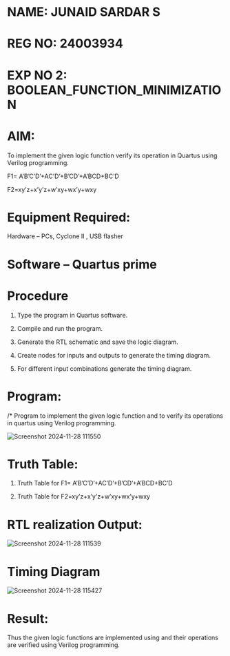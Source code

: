 # NAME: JUNAID SARDAR S
# REG NO: 24003934
# EXP NO 2: BOOLEAN_FUNCTION_MINIMIZATION

# AIM:

To implement the given logic function verify its operation in Quartus using Verilog programming.

F1= A’B’C’D’+AC’D’+B’CD’+A’BCD+BC’D 

F2=xy’z+x’y’z+w’xy+wx’y+wxy

# Equipment Required:

Hardware – PCs, Cyclone II , USB flasher

# Software – Quartus prime

# Procedure

1.	Type the program in Quartus software.

2.	Compile and run the program.

3.	Generate the RTL schematic and save the logic diagram.

4.	Create nodes for inputs and outputs to generate the timing diagram.

5.	For different input combinations generate the timing diagram.


# Program:

/* Program to implement the given logic function and to verify its operations in quartus using Verilog programming. 


![Screenshot 2024-11-28 111550](https://github.com/user-attachments/assets/3ed36f14-18f6-45fc-9f69-151690e23280)


# Truth Table:
1. Truth Table for F1= A’B’C’D’+AC’D’+B’CD’+A’BCD+BC’D



2. Truth Table for F2=xy’z+x’y’z+w’xy+wx’y+wxy



# RTL realization Output:


![Screenshot 2024-11-28 111539](https://github.com/user-attachments/assets/9d660887-a289-412e-a7b3-61288b3530ac)


# Timing Diagram


![Screenshot 2024-11-28 115427](https://github.com/user-attachments/assets/0cc296f7-7b18-449f-a9f2-e0cd6656ec18)


# Result:

Thus the given logic functions are implemented using and their operations are verified using Verilog programming.

